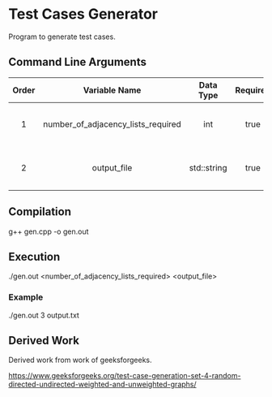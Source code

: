 # Test Cases Generator
Program to generate test cases.

## Command Line Arguments
|Order|Variable Name|Data Type|Required|Description|
|:---:|:---:|:---:|:---:|:---:|
|1|number_of_adjacency_lists_required|int|true|Number of adjacency lists to be generated.|
|2|output_file|std::string|true|File name to write generated output.|

## Compilation
g++ gen.cpp -o gen.out

## Execution
./gen.out <number_of_adjacency_lists_required> <output_file>

### Example
./gen.out 3 output.txt

## Derived Work
Derived work from work of geeksforgeeks.

https://www.geeksforgeeks.org/test-case-generation-set-4-random-directed-undirected-weighted-and-unweighted-graphs/
